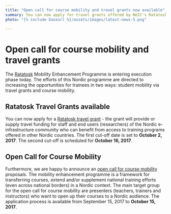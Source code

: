```yaml
---
title: "Open call for course mobility and travel grants now available"
summary: You can now apply for travel grants offered by NeIC's Ratatosk Travel Mobility Enhancement Programme as well as submit a proposal to the Open Call on Course Mobility.
photo: "{% include baseurl %}/assets/images/latest-news-5.png"

---
```

# Open call for course mobility and travel grants

The [Ratatosk](/ratatosk) Mobility Enhancement Programme is entering execution phase today. The efforts of this Nordic programme are directed to increasing the opportunities for trainees in two ways: student mobility via travel grants and course mobility.

## Ratatosk Travel Grants available
You can now apply for a [Ratatosk travel grant](https://neic.no/training/travel-grant/) - the grant will provide or supply travel funding for staff and end users (researchers) of the Nordic e-infrastructure community who can benefit from access to training programs offered in other Nordic countries. 
The first cut-off date is set to **October 2, 2017**. The second cut-off is scheduled for **October 16, 2017**.

## Open Call for Course Mobility
Furthermore, we are happy to announce an [open call for course mobility](https://neic.no/training/course-mobility/) proposals. The mobility enhancement programme is a framework for transferring courses, extend and/or supplement national training efforts (even across national borders) in a Nordic context. The main target group for the open call for course mobility are presenters (teachers, trainers and instructors) who want to open up their courses to a Nordic audience.
The application process is available from September 15, 2017 to **October 15, 2017**.
